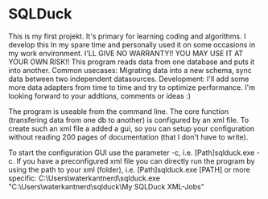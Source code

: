 # SQLDuck

This is my first projekt. It's primary for learning coding and algorithms. 
I develop this In my spare time and personally used it on some occasions in my work environment.
I'LL GIVE NO WARRANTY!! YOU MAY USE IT AT YOUR OWN RISK!! 
This program reads data from one database and puts it into another.
Common usecases: Migrating data into a new schema, sync data between two independent datasources.
Development: I'll add some more data adapters from time to time and try to optimize performance.
I'm looking forward to your addtions, comments or ideas :)

The program is useable from the command line. The core function (transfering data from one db to another) is configured by an xml file.
To create such an xml file a added a gui, so you can setup your configuration without reading 200 pages of documentation (that I don't 
have to write).

To start the configuration GUI use the parameter -c, i.e. [Path\]sqlduck.exe -c. If you have a preconfigured xml file you can directly run
the program by using the path to your xml (folder), i.e. [Path\]sqlduck.exe [PATH] or more specific: 
C:\Users\waterkantnerd\sqlduck.exe "C:\Users\waterkantnerd\sqlduck\My SQLDuck XML-Jobs\"
